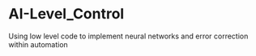 # AI-Level_Control
Using low level code to implement neural networks and error correction within automation
